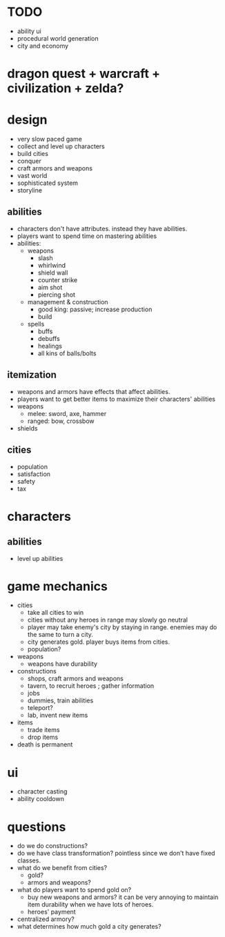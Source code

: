 # TODO
* ability ui
* procedural world generation
* city and economy

# dragon quest + warcraft + civilization + zelda?

# design
* very slow paced game
* collect and level up characters
* build cities
* conquer
* craft armors and weapons
* vast world
* sophisticated system
* storyline

## abilities
* characters don't have attributes. instead they have abilities.
* players want to spend time on mastering abilities
* abilities:
  * weapons
    * slash
    * whirlwind
    * shield wall
    * counter strike
    * aim shot
    * piercing shot
  * management & construction
    * good king: passive; increase production
    * build
  * spells
    * buffs
    * debuffs
    * healings
    * all kins of balls/bolts

## itemization
* weapons and armors have effects that affect abilities.
* players want to get better items to maximize their characters' abilities
* weapons
  * melee: sword, axe, hammer
  * ranged: bow, crossbow
* shields

## cities
* population
* satisfaction
* safety
* tax

# characters
## abilities
* level up abilities

# game mechanics
* cities
  * take all cities to win
  * cities without any heroes in range may slowly go neutral
  * player may take enemy's city by staying in range. enemies may do the same to turn a city.
  * city generates gold. player buys items from cities.
  * population?
* weapons
  * weapons have durability
* constructions
  * shops, craft armors and weapons
  * tavern, to recruit heroes ; gather information
  * jobs
  * dummies, train abilities
  * teleport?
  * lab, invent new items
* items
  * trade items
  * drop items
* death is permanent
  
# ui
* character casting
* ability cooldown

# questions
* do we do constructions?
* do we have class transformation? pointless since we don't have fixed classes.
* what do we benefit from cities?
  * gold?
  * armors and weapons?
* what do players want to spend gold on?
  * buy new weapons and armors? it can be very annoying to maintain item durability when we have lots of heroes.
  * heroes' payment
* centralized armory?
* what determines how much gold a city generates?
